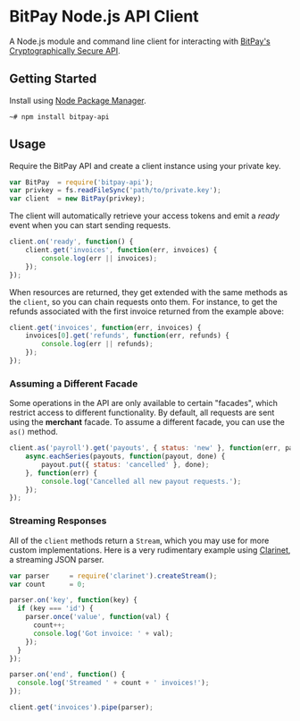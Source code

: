 BitPay Node.js API Client
==========================

A Node.js module and command line client for interacting with [BitPay's Cryptographically Secure API](https://bitpay.com/api).

## Getting Started

Install using [Node Package Manager](https://www.npmjs.org/).

```
~# npm install bitpay-api
```

## Usage

Require the BitPay API and create a client instance using your private key.

```js
var BitPay  = require('bitpay-api');
var privkey = fs.readFileSync('path/to/private.key');
var client  = new BitPay(privkey);
```

The client will automatically retrieve your access tokens and emit a *ready* event when you can start sending requests.

```js
client.on('ready', function() {
    client.get('invoices', function(err, invoices) {
        console.log(err || invoices);
    });
});
```

When resources are returned, they get extended with the same methods as the `client`, so you can chain requests onto them. For instance, to get the refunds associated with the first invoice returned from the example above:

```js
client.get('invoices', function(err, invoices) {
    invoices[0].get('refunds', function(err, refunds) {
        console.log(err || refunds);
    });
});
```

### Assuming a Different Facade

Some operations in the API are only available to certain "facades", which restrict access to different functionality. By default, all requests are sent using the **merchant** facade. To assume a different facade, you can use the `as()` method.

```js
client.as('payroll').get('payouts', { status: 'new' }, function(err, payouts) {
    async.eachSeries(payouts, function(payout, done) {
        payout.put({ status: 'cancelled' }, done);
    }, function(err) {
        console.log('Cancelled all new payout requests.');
    });
});
```

### Streaming Responses

All of the `client` methods return a `Stream`, which you may use for more custom implementations. Here is a very rudimentary example using [Clarinet](https://github.com/dscape/clarinet), a streaming JSON parser.

```js
var parser     = require('clarinet').createStream();
var count      = 0;

parser.on('key', function(key) {
  if (key === 'id') {
    parser.once('value', function(val) {
      count++;
      console.log('Got invoice: ' + val);
    });
  }
});

parser.on('end', function() {
  console.log('Streamed ' + count + ' invoices!');
});

client.get('invoices').pipe(parser);
```
